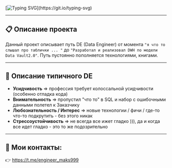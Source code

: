 
  [![Typing SVG](https://readme-typing-svg.herokuapp.com?color=%2336BCF7&width=600&size=30&center=true&lines=Проект+"My+RoadMap+to+DE";"Да+осилит+дорогу+Идущий!")](https://git.io/typing-svg)
___________________________________________________________
## :clipboard: Описание проекта
Данный проект описывает путь DE (Data Engineer) от момента `"я что то слышал про таблички ... "` до `"Разработал и реализовал DWH по модели Data Vault2.0"`. Путь пустоянно пополняется технологиями, книгами.
___________________________________________________________

## :construction_worker: Описание типичного DE
-  __Усидчивость__  => профессия требует колоссальной усидчивости (особенно отладка кода)
-  __Внимательность__ => пропустил "что то" в SQL и набор с ошибочными данными полетел к Заказчику  
-  __Любознательность / Интерес__ => новые технологии / фичи / где-то что-то подкрутить - без этого никак
-  __Стрессоустойчивость__ => не всегда все ижет гладко ))), да и когда все идет гладко - это то же подозрительно
__________________________________________________________

## :e-mail: Мои контакты:
:point_right: https://t.me/engineer_maks999

